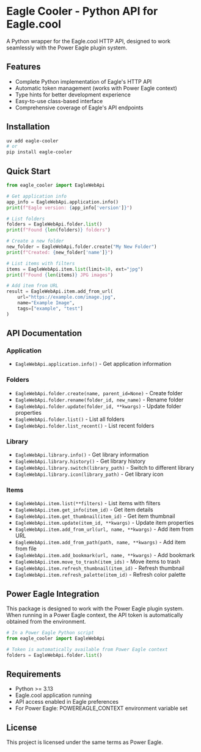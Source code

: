 # Eagle Cooler - Python API for Eagle.cool

A Python wrapper for the Eagle.cool HTTP API, designed to work seamlessly with the Power Eagle plugin system.

## Features

- Complete Python implementation of Eagle's HTTP API
- Automatic token management (works with Power Eagle context)
- Type hints for better development experience
- Easy-to-use class-based interface
- Comprehensive coverage of Eagle's API endpoints

## Installation

```bash
uv add eagle-cooler
# or
pip install eagle-cooler
```

## Quick Start

```python
from eagle_cooler import EagleWebApi

# Get application info
app_info = EagleWebApi.application.info()
print(f"Eagle version: {app_info['version']}")

# List folders
folders = EagleWebApi.folder.list()
print(f"Found {len(folders)} folders")

# Create a new folder
new_folder = EagleWebApi.folder.create("My New Folder")
print(f"Created: {new_folder['name']}")

# List items with filters
items = EagleWebApi.item.list(limit=10, ext="jpg")
print(f"Found {len(items)} JPG images")

# Add item from URL
result = EagleWebApi.item.add_from_url(
    url="https://example.com/image.jpg",
    name="Example Image",
    tags=["example", "test"]
)
```

## API Documentation

### Application
- `EagleWebApi.application.info()` - Get application information

### Folders
- `EagleWebApi.folder.create(name, parent_id=None)` - Create folder
- `EagleWebApi.folder.rename(folder_id, new_name)` - Rename folder
- `EagleWebApi.folder.update(folder_id, **kwargs)` - Update folder properties
- `EagleWebApi.folder.list()` - List all folders
- `EagleWebApi.folder.list_recent()` - List recent folders

### Library
- `EagleWebApi.library.info()` - Get library information
- `EagleWebApi.library.history()` - Get library history
- `EagleWebApi.library.switch(library_path)` - Switch to different library
- `EagleWebApi.library.icon(library_path)` - Get library icon

### Items
- `EagleWebApi.item.list(**filters)` - List items with filters
- `EagleWebApi.item.get_info(item_id)` - Get item details
- `EagleWebApi.item.get_thumbnail(item_id)` - Get item thumbnail
- `EagleWebApi.item.update(item_id, **kwargs)` - Update item properties
- `EagleWebApi.item.add_from_url(url, name, **kwargs)` - Add item from URL
- `EagleWebApi.item.add_from_path(path, name, **kwargs)` - Add item from file
- `EagleWebApi.item.add_bookmark(url, name, **kwargs)` - Add bookmark
- `EagleWebApi.item.move_to_trash(item_ids)` - Move items to trash
- `EagleWebApi.item.refresh_thumbnail(item_id)` - Refresh thumbnail
- `EagleWebApi.item.refresh_palette(item_id)` - Refresh color palette

## Power Eagle Integration

This package is designed to work with the Power Eagle plugin system. When running in a Power Eagle context, the API token is automatically obtained from the environment.

```python
# In a Power Eagle Python script
from eagle_cooler import EagleWebApi

# Token is automatically available from Power Eagle context
folders = EagleWebApi.folder.list()
```

## Requirements

- Python >= 3.13
- Eagle.cool application running
- API access enabled in Eagle preferences
- For Power Eagle: POWEREAGLE_CONTEXT environment variable set

## License

This project is licensed under the same terms as Power Eagle.